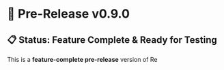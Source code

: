 # 🚀 Pre-Release v0.9.0

## 📋 Status: Feature Complete & Ready for Testing

This is a **feature-complete pre-release** version of Re